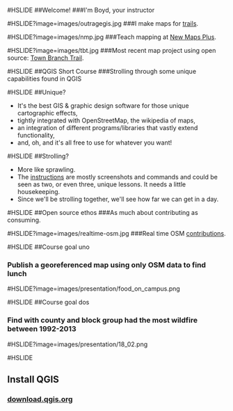 #HSLIDE
##Welcome!
###I'm Boyd, your instructor

#HSLIDE?image=images/outragegis.jpg
###I make maps for <a href="https://outragegis.com" target="_blank">trails</a>.

#HSLIDE?image=images/nmp.jpg
###Teach mapping at <a href="http://newmapsplus.uky.edu/" target="_blank">New Maps Plus</a>.

#HSLIDE?image=images/tbt.jpg
###Most recent map project using open source: <a href="http://boydx.github.io/tbt/" target="_blank">Town Branch Trail</a>.


#HSLIDE
##QGIS Short Course
###Strolling through some unique capabilities found in QGIS

#HSLIDE
##Unique?
* It's the best GIS & graphic design software for those unique cartographic effects,
* tightly integrated with OpenStreetMap, the wikipedia of maps,
* an integration of different programs/libraries that vastly extend functionality,
* and, oh, and it's all free to use for whatever you want! 

#HSLIDE
##Strolling?
* More like sprawling.
* The [instructions](https://github.com/boydx/qgis) are mostly screenshots and commands and could be seen as two, or even three, unique lessons. It needs a little housekeeping.
* Since we'll be strolling together, we'll see how far we can get in a day.


#HSLIDE
##Open source ethos
###As much about contributing as consuming.


#HSLIDE?image=images/realtime-osm.jpg
###Real time OSM <a href="http://osmlab.github.io/show-me-the-way/" target="_blank">contributions</a>.



#HSLIDE
##Course goal uno
### Publish a georeferenced map using only OSM data to find lunch

#HSLIDE?image=images/presentation/food_on_campus.png


#HSLIDE
##Course goal dos
### Find with county and block group had the most wildfire between 1992-2013

#HSLIDE?image=images/presentation/18_02.png

#HSLIDE
## Install QGIS
### <a href="http://download.qgis.org" target="_blank">download.qgis.org</a>



















